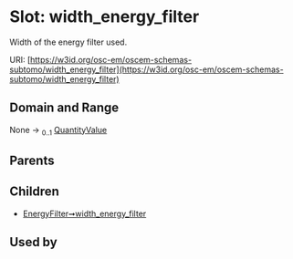 
# Slot: width_energy_filter

Width of the energy filter used.

URI: [https://w3id.org/osc-em/oscem-schemas-subtomo/width_energy_filter](https://w3id.org/osc-em/oscem-schemas-subtomo/width_energy_filter)


## Domain and Range

None &#8594;  <sub>0..1</sub> [QuantityValue](QuantityValue.md)

## Parents


## Children

 *  [EnergyFilter➞width_energy_filter](EnergyFilter_width_energy_filter.md)

## Used by

